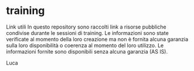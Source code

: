 # training
Link utili
In questo repository sono raccolti link a risorse pubbliche condivise durante le sessioni di training.
Le informazioni sono state verificate al momento della loro creazione ma non è fornita alcuna garanzia sulla loro disponibilità o coerenza al momento del loro utilizzo.
Le informazioni fornite sono disponibili senza alcuna garanzia (AS IS).

Luca
